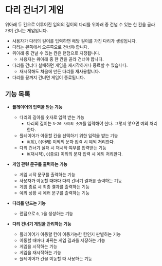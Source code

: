 # 다리 건너기 게임
위아래 두 칸으로 이루어진 임의의 길이의 다리를 위아래 중 건널 수 있는 한 칸을 골라가며 건너는 게임입니다. 
* 사용자가 다리의 길이를 입력하면 해당 길이를 가진 다리가 생성됩니다.
* 다리는 왼쪽에서 오른쪽으로 건너야 합니다.
* 위아래 중 건널 수 있는 칸은 랜덤으로 지정됩니다. 
  * 사용자는 위아래 중 한 칸을 골라 건너야 합니다.
* 다리를 건너다 실패하면 게임을 재시작하거나 종료할 수 있습니다. 
  * 재시작해도 처음에 만든 다리를 재사용합니다.
* 다리를 끝까지 건너면 게임이 종료됩니다.


## 기능 목록
* __플레이어의 입력을 받는 기능__
  * 다리의 길이를 숫자로 입력 받는 기능
    * 다리의 길이는 `3~20 사이의 숫자`를 입력해야 한다. 그렇지 앟으면 예외 처리한다.
  * 플레이어가 이동할 칸을 선택하기 위한 입력을 받는 기능
    * `U`(위), `D`(아래) 이외의 문자 입력 시 예외 처리한다.
  * 다리 건너기 실패 시 재시작 여부를 입력받는 기능
    * `R`(재시작), `Q`(종료) 이외의 문자 입력 시 예외 처리한다.
  
  
* __게임 관련 문구를 출력하는 기능__
  * 게임 시작 문구를 출력하는 기능
  * 사용자가 이동할 때마다 다리 건너기 결과를 출력하는 기능
  * 게임 종료 시 최종 결과를 출력하는 기능
  * 예외 상황 시 에러 문구를 출력하는 기능
  

* __다리를 만드는 기능__
  * 랜덤으로 `0`, `1`을 생성하는 기능


* __다리 건너기 게임을 관리하는 기능__
  * 플레이어가 이동할 칸이 이동가능한 칸인지 판별하는 기능
  * 이동할 때마다 바뀌는 게임 결과를 저장하는 기능
  * 게임을 시작하는 기능
  * 게임을 재시작하는 기능
  * 플레이어가 칸을 이동할 때 사용하는 기능